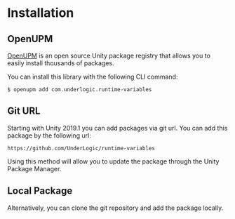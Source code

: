 # Installation

## OpenUPM

[OpenUPM](https://openupm.com/) is an open source Unity package registry that allows you to easily install thousands of packages.

You can install this library with the following CLI command:

```shell
$ openupm add com.underlogic.runtime-variables
```

## Git URL

Starting with Unity 2019.1 you can add packages via git url.
You can add this package by the following url:

```
https://github.com/UnderLogic/runtime-variables
```

Using this method will allow you to update the package through the Unity Package Manager.

## Local Package

Alternatively, you can clone the git repository and add the package locally.